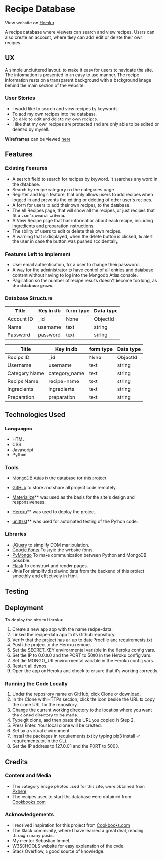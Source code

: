 # Recipe Database

View website on [Heroku](https://recipe-data.herokuapp.com)

A recipe database where viewers can search and view recipes. Users can also create an account, 
where they can add, edit or delete their own recipes.
 
## UX
 
A simple uncluttered layout, to make it easy for users to navigate the site.
The information is presented in an easy to use manner. The recipe information
rests on a transparent background with a background image behind the main section
of the website.

### User Stories

* I would like to search and view recipes by keywords.
* To add my own recipes into the database.
* Be able to edit and delete my own recipes.
* I like that my own recipes are protected and are only able to be edited or    
  deleted by myself.


**Wireframes** can be viewed [here](https://github.com/freddorn/recipe-database/tree/master/static/wireframes)

## Features
 
 ### Existing Features

* A search field to search for recipes by keyword. It searches any word in the     database.
* Search by recipe category on the categories page.
* Register and login feature, that only allows users to add recipes when logged in
  and prevents the editing or deleting of other user's recipes.
* A form for users to add their own recipes, to the database.
* The All Recipes page, that will show all the recipes, or just recipes that fit a
  user's search criteria.
* A View Recipe page that has information about each recipe, including ingredients
  and preparation instructions.
* The ability of users to edit or delete their own recipes.
* A warning that is displayed, when the delete button is clicked, to alert the user
  in case the button was pushed accidentally.

### Features Left to Implement

* User email authentication, for a user to change their password.
* A way for the administrator to have control of all entries and database content
  without having to log into the Mongodb Atlas console.
* Pagination so the number of recipe results doesn't become too long, as the
  database grows.

### Database Structure




| Title | Key in db | form type | Data type |
--- | --- | --- | --- 
Account ID | _id | None | ObjectId 
Name | username | text | string
Password | password | text | string



| Title | Key in db | form type | Data type |
--- | --- | --- | --- 
Recipe ID | _id | None | ObjectId 
Username | username |text | string
Category Name | category_name | text | string
Recipe Name | recipe-name | text | string
Ingredients | ingredients | text | string
Preparation | preparation | text | string



## Technologies Used

### Languages
* HTML 
* CSS 
* Javascript
* Python
### Tools
- [MongoDB Atlas](https://www.mongodb.com/cloud/atlas) is the database for this    	project
- [GitHub](https://github.com/) to store and share all project code remotely.
- [Materialize](https://materializecss.com//)** was used as the basis for the 	site's design and responsiveness.

-  [Heroku](https://www.heroku.com/)** was used to deploy the project.
-  [unittest](https://docs.python.org/2/library/unittest.html)** was used for automated testing of the Python code.

 

### Libraries
- [JQuery](https://jquery.com) to simplify DOM manipulation.
- [Google Fonts](https://fonts.google.com/) To style the website fonts.
- [PyMongo](https://api.mongodb.com/python/current/) To make communication between 	Python and MongoDB possible.
- [Flask](https://flask.palletsprojects.com/en/1.0.x/) To construct and render 	pages.
- [Jinja](http://jinja.pocoo.org/docs/2.10/) For simplify displaying data from the 	backend of this project smoothly and effectively in html.





## Testing



## Deployment

To deploy the site to Heroku:

1. Create a new app app with the name recipe-data.
2. Linked the recipe-data app to its Github repository.
3. Verify that the project has an up to date Procfile and requirements.txt
4. Push the project to the Heroku remote.
5. Set the SECRET_KEY environmental variable in the Heroku config vars.
6. Set the IP to 0.0.0.0 and the PORT to 5000 in the Heroku config vars.
7. Set the MONGO_URI environmental variable in the Heroku config vars.
8. Restart all dynos.
9. Open the app on Heroku and check to ensure that it's working correctly.


### Running the Code Locally

1. Under the repository name on GitHub, click Clone or download.
2. In the Clone with HTTPs section, click the icon beside the URL to copy the clone URL for the repository.
3. Change the current working directory to the location where you want the cloned directory to be made.
4. Type git clone, and then paste the URL you copied in Step 2.
5. Press Enter. Your local clone will be created.
6. Set up a virtual environment.
7. Install the packages in requirements.txt by typing pip3 install -r requirements.txt in the CLI.
8. Set the IP address to 127.0.0.1 and the PORT to 5000.


## Credits

### Content and Media

- The category image photos used for this site, were obtained from [Pxhere](https://pxhere.com/en/)
- The recipes used to start the database were obtained from [Cookbooks.com](http://www.cookbooks.com/cookbooks-index.aspx)



### Acknowledgements

- I received inspiration for this project from [Cookbooks.com](http://www.cookbooks.com/cookbooks-index.aspx)
- The Slack community, where I have learned a great deal, reading through many posts.
- My mentor Sebastian Immel.
- W3SCHOOLS website for easy explanation of the code.
- Stack Overflow, a good source of knowledge.